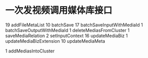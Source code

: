 # 一次发视频调用媒体库接口

  19 addFileMetaList
  10 batchSave
  17 batchSaveInputWithMediaId
   1 batchSaveOutputWithMediaId
   1 deleteMediasFromCluster
   1 saveMediaRelation
   2 setInputContext
  16 updateMediaBiz
   1 updateMediaBizExtension
  10 updateMediaMeta
  
  
  
  1 addMediasIntoCluster
